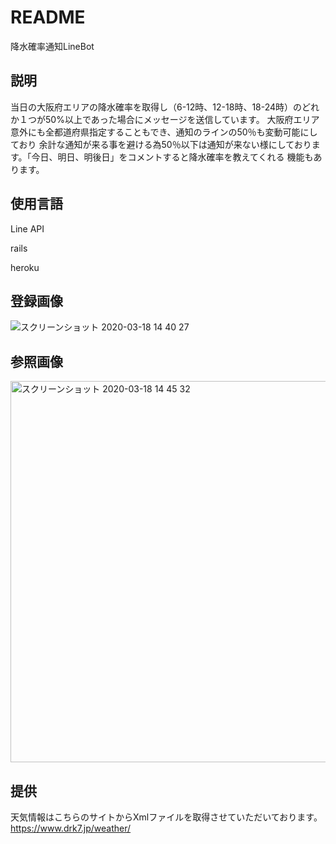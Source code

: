 # README

降水確率通知LineBot


## 説明
当日の大阪府エリアの降水確率を取得し（6-12時、12-18時、18-24時）のどれか１つが50%以上であった場合にメッセージを送信しています。
大阪府エリア意外にも全都道府県指定することもでき、通知のラインの50％も変動可能にしており
余計な通知が来る事を避ける為50％以下は通知が来ない様にしております。「今日、明日、明後日」をコメントすると降水確率を教えてくれる
機能もあります。


## 使用言語
Line API

rails

heroku 

## 登録画像
![スクリーンショット 2020-03-18 14 40 27](https://user-images.githubusercontent.com/56381794/76929153-cb609680-6926-11ea-8ced-671592886547.png)

## 参照画像
<img width="610" alt="スクリーンショット 2020-03-18 14 45 32" src="https://user-images.githubusercontent.com/56381794/76929302-22ff0200-6927-11ea-9544-a5b400b87c2d.png">

## 提供
天気情報はこちらのサイトからXmlファイルを取得させていただいております。
https://www.drk7.jp/weather/
